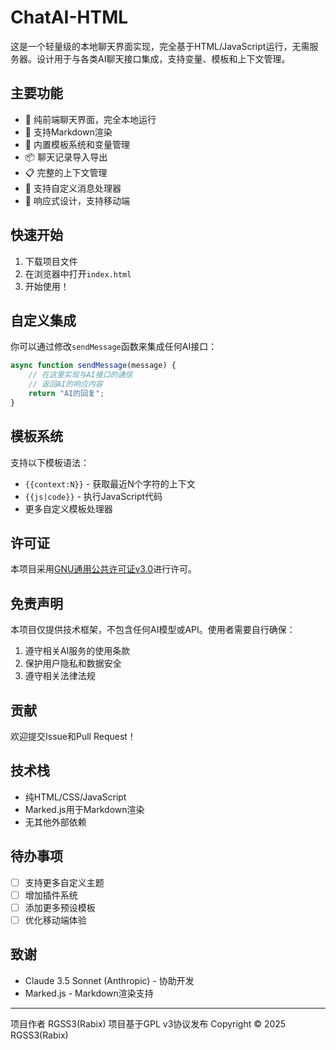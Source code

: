 # ChatAI-HTML

这是一个轻量级的本地聊天界面实现，完全基于HTML/JavaScript运行，无需服务器。设计用于与各类AI聊天接口集成，支持变量、模板和上下文管理。

## 主要功能

- 💬 纯前端聊天界面，完全本地运行
- 📝 支持Markdown渲染
- 🔄 内置模板系统和变量管理
- 📦 聊天记录导入导出
- 📋 完整的上下文管理
- 🎨 支持自定义消息处理器
- 📱 响应式设计，支持移动端

## 快速开始

1. 下载项目文件
2. 在浏览器中打开`index.html`
3. 开始使用！

## 自定义集成

你可以通过修改`sendMessage`函数来集成任何AI接口：

```javascript
async function sendMessage(message) {
    // 在这里实现与AI接口的通信
    // 返回AI的响应内容
    return "AI的回复";
}
```

## 模板系统

支持以下模板语法：
- `{{context:N}}` - 获取最近N个字符的上下文
- `{{js|code}}` - 执行JavaScript代码
- 更多自定义模板处理器

## 许可证

本项目采用[GNU通用公共许可证v3.0](https://www.gnu.org/licenses/gpl-3.0.html)进行许可。

## 免责声明

本项目仅提供技术框架，不包含任何AI模型或API。使用者需要自行确保：
1. 遵守相关AI服务的使用条款
2. 保护用户隐私和数据安全
3. 遵守相关法律法规

## 贡献

欢迎提交Issue和Pull Request！

## 技术栈

- 纯HTML/CSS/JavaScript
- Marked.js用于Markdown渲染
- 无其他外部依赖

## 待办事项

- [ ] 支持更多自定义主题
- [ ] 增加插件系统
- [ ] 添加更多预设模板
- [ ] 优化移动端体验

## 致谢

- Claude 3.5 Sonnet (Anthropic) - 协助开发
- Marked.js - Markdown渲染支持

---

项目作者 RGSS3(Rabix)
项目基于GPL v3协议发布
Copyright © 2025 RGSS3(Rabix)
